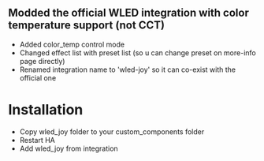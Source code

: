 ## Modded the official WLED integration with color temperature support (not CCT)

- Added color_temp control mode
- Changed effect list with preset list (so u can change preset on more-info page directly)
- Renamed integration name to 'wled-joy' so it can co-exist with the official one

# Installation
- Copy wled_joy folder to your custom_components folder
- Restart HA
- Add wled_joy from integration
